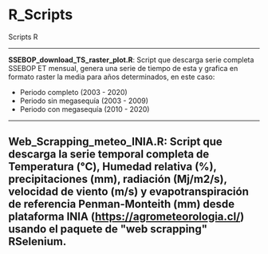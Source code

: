 # R_Scripts
Scripts R 

-------------------------------------------------------------------------------------------------------------------------------------------------------------------------


**SSEBOP_download_TS_raster_plot.R**: Script que descarga serie completa SSEBOP ET mensual, genera una serie de tiempo de esta y grafica en formato raster la media para años determinados, en este caso:

 * Periodo completo (2003 - 2020)
 * Periodo sin megasequía (2003 - 2009)
 * Periodo con megasequía (2010 - 2020)


-------------------------------------------------------------------------------------------------------------------------------------------------------------------------

**Web_Scrapping_meteo_INIA.R**: Script que descarga la serie temporal completa de Temperatura (°C), Humedad relativa (%), precipitaciones (mm), radiación (Mj/m2/s), velocidad de viento (m/s) y evapotranspiración de referencia Penman-Monteith (mm) desde plataforma INIA (https://agrometeorologia.cl/) usando el paquete de "web scrapping" RSelenium.
-------------------------------------------------------------------------------------------------------------------------------------------------------------------------
